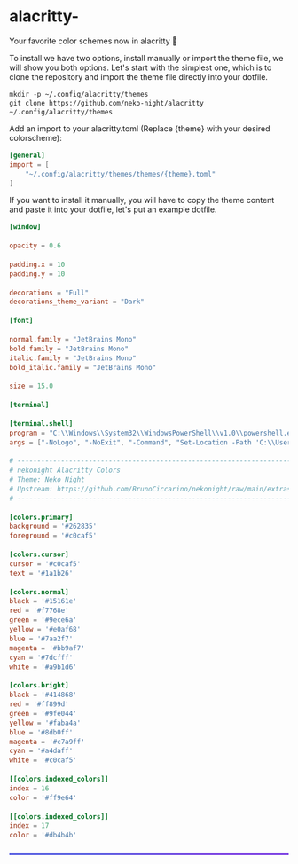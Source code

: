 # alacritty-

Your favorite color schemes now in alacritty  🎨

To install we have two options, install manually or import the theme file, we will show you both options. Let's start with the simplest one, which is to clone the repository and import the theme file directly into your dotfile.

```shell
mkdir -p ~/.config/alacritty/themes
git clone https://github.com/neko-night/alacritty ~/.config/alacritty/themes
```

Add an import to your alacritty.toml (Replace {theme} with your desired colorscheme):

```toml 
[general]
import = [
    "~/.config/alacritty/themes/themes/{theme}.toml"
]
```

If you want to install it manually, you will have to copy the theme content and paste it into your dotfile, let's put an example dotfile.

```toml 
[window]

opacity = 0.6

padding.x = 10
padding.y = 10

decorations = "Full"
decorations_theme_variant = "Dark"

[font]

normal.family = "JetBrains Mono"
bold.family = "JetBrains Mono"
italic.family = "JetBrains Mono"
bold_italic.family = "JetBrains Mono"

size = 15.0

[terminal]

[terminal.shell]
program = "C:\\Windows\\System32\\WindowsPowerShell\\v1.0\\powershell.exe"
args = ["-NoLogo", "-NoExit", "-Command", "Set-Location -Path 'C:\\Users\\Usuario'"]

# -----------------------------------------------------------------------------
# nekonight Alacritty Colors
# Theme: Neko Night
# Upstream: https://github.com/BrunoCiccarino/nekonight/raw/main/extras/alacritty/nekonight_night.toml
# -----------------------------------------------------------------------------

[colors.primary]
background = '#262835'
foreground = '#c0caf5'

[colors.cursor]
cursor = '#c0caf5'
text = '#1a1b26'

[colors.normal]
black = '#15161e'
red = '#f7768e'
green = '#9ece6a'
yellow = '#e0af68'
blue = '#7aa2f7'
magenta = '#bb9af7'
cyan = '#7dcfff'
white = '#a9b1d6'

[colors.bright]
black = '#414868'
red = '#ff899d'
green = '#9fe044'
yellow = '#faba4a'
blue = '#8db0ff'
magenta = '#c7a9ff'
cyan = '#a4daff'
white = '#c0caf5'

[[colors.indexed_colors]]
index = 16
color = '#ff9e64'

[[colors.indexed_colors]]
index = 17
color = '#db4b4b'
```

<img src="https://raw.githubusercontent.com/BrunoCiccarino/nekonight/refs/heads/main/img/line-gradient.svg" alt="line break" width="100%" height="3px">
